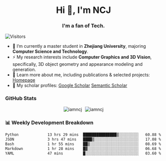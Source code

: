 <h1 align="center">Hi 👋, I'm NCJ</h1>
<h3 align="center">I'm a fan of Tech.</h3>

![Visitors](https://visitor-badge.laobi.icu/badge?page_id=iamNCJ)

- 🌱 I’m currently a master student in **Zhejiang University**, majoring **Computer Science and Technology**.
- ⚡ My research interests include **Computer Graphics and 3D Vision**, specifically, 3D object geometry and appearance modeling and generation.
- 🚀 Learn more about me, including publications & selected projects: [Homepage](https://www.chong-zeng.com)
- 📖 My scholar profiles: [Google Scholar](https://scholar.google.com/citations?user=4dID7zIAAAAJ) [Semantic Scholar](https://www.semanticscholar.org/author/Chong-Zeng/2223946708)

</p>

<h3 align="left">GitHub Stats</h3>

<div style="display: flex; gap: 10px; justify-content: center; align-items: center;">
  <img src="https://github-readme-stats.vercel.app/api?username=iamncj&show_icons=true&locale=en" alt="iamncj" />
  <img src="https://github-readme-streak-stats-omega-eight.vercel.app/?user=iamncj&card_width=467" alt="iamncj" />
</div>

<h3 align="left">📊 Weekly Development Breakdown</h3>

<!--START_SECTION:waka-->

```txt
Python             13 hrs 29 mins  ███████████████▒░░░░░░░░░   60.88 %
JSON               3 hrs 47 mins   ████▒░░░░░░░░░░░░░░░░░░░░   17.08 %
Bash               1 hr 55 mins    ██▒░░░░░░░░░░░░░░░░░░░░░░   08.69 %
Markdown           1 hr 28 mins    █▓░░░░░░░░░░░░░░░░░░░░░░░   06.68 %
YAML               47 mins         █░░░░░░░░░░░░░░░░░░░░░░░░   03.60 %
```

<!--END_SECTION:waka-->

